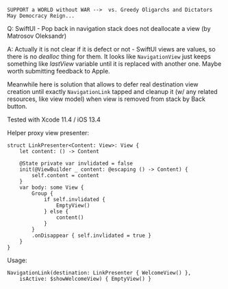 ```
SUPPORT a WORLD without WAR -->  vs. Greedy Oligarchs and Dictators
May Democracy Reign... 
```

Q: SwiftUI - Pop back in navigation stack does not deallocate a view (by Matrosov Oleksandr)

A: Actually it is not clear if it is defect or not - SwiftUI views are values, so there is no *dealloc* thing for them. It looks like `NavigationView` just keeps something like *lastView* variable until it is replaced with another one. Maybe worth submitting feedback to Apple.

Meanwhile here is solution that allows to defer real destination view creation until exactly `NavigationLink` tapped and cleanup it (w/ any related resources, like view model) when view is removed from stack by Back button.

Tested with Xcode 11.4 / iOS 13.4

Helper proxy view presenter:

```
struct LinkPresenter<Content: View>: View {
    let content: () -> Content

    @State private var invlidated = false
    init(@ViewBuilder _ content: @escaping () -> Content) {
        self.content = content
    }
    var body: some View {
        Group {
            if self.invlidated {
                EmptyView()
            } else {
                content()
            }
        }
        .onDisappear { self.invlidated = true }
    }
}
```

Usage: 

```
NavigationLink(destination: LinkPresenter { WelcomeView() }, 
    isActive: $showWelcomeView) { EmptyView() }
```
